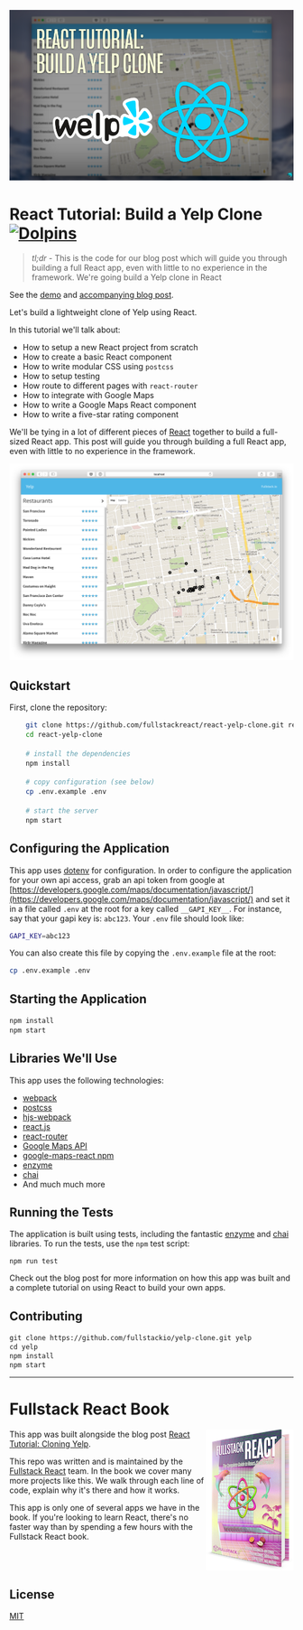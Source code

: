 <p align="center">
  <img src="resources/readme/fullstackreact-yelp-clone-tutorial.png" alt="Fullstack React Yelp Clone Tutorial" />
</p>

# React Tutorial: Build a Yelp Clone [![Dolpins](https://cdn.rawgit.com/fullstackreact/react-yelp-clone/master/resources/readme/dolphins-badge-ff00ff.svg)](https://www.fullstackreact.com)

> _tl;dr_ - This is the code for our blog post which will guide you through building a full React app, even with little to no experience in the framework. We're going build a Yelp clone in React

See the [demo](http://fullstackio.github.io/yelp-clone) and [accompanying blog post](https://www.fullstackreact.com/articles/react-tutorial-cloning-yelp/).

Let's build a lightweight clone of Yelp using React.

In this tutorial we'll talk about:

- How to setup a new React project from scratch
- How to create a basic React component
- How to write modular CSS using `postcss`
- How to setup testing
- How route to different pages with `react-router`
- How to integrate with Google Maps
- How to write a Google Maps React component
- How to write a five-star rating component

We'll be tying in a lot of different pieces of [React](https://facebook.github.io/react/) together to build a full-sized React app. This post will guide you through building a full React app, even with little to no experience in the framework.

<p align="center">
  <img src="resources/readme/app-screenshot.png" />
</p>

## Quickstart

First, clone the repository:

```bash
    git clone https://github.com/fullstackreact/react-yelp-clone.git react-yelp-clone
    cd react-yelp-clone

    # install the dependencies
    npm install

    # copy configuration (see below)
    cp .env.example .env

    # start the server
    npm start
```

## Configuring the Application

This app uses [dotenv](https://github.com/bkeepers/dotenv) for configuration. In order to configure the application for your own api access, grab an api token from google at [https://developers.google.com/maps/documentation/javascript/](https://developers.google.com/maps/documentation/javascript/) and set it in a file called `.env` at the root for a key called `__GAPI_KEY__`.
For instance, say that your gapi key is: `abc123`. Your `.env` file should look like:

```bash
GAPI_KEY=abc123
```

You can also create this file by copying the `.env.example` file at the root:

```bash
cp .env.example .env
```

## Starting the Application

```bash
npm install 
npm start
```

## Libraries We'll Use

This app uses the following technologies:

* [webpack](https://webpack.github.io)
* [postcss](http://postcss.org)
* [hjs-webpack](https://github.com/HenrikJoreteg/hjs-webpack)
* [react.js](http://facebook.github.io/react/)
* [react-router](https://github.com/reactjs/react-router)
* [Google Maps API](https://developers.google.com/maps/)
* [google-maps-react npm](https://github.com/fullstackreact/google-maps-react)
* [enzyme](https://github.com/airbnb/enzyme)
* [chai](http://chaijs.com)
* And much much more

## Running the Tests

The application is built using tests, including the fantastic [enzyme](https://github.com/airbnb/enzyme) and [chai](http://chaijs.com) libraries. To run the tests, use the `npm` test script:

```shell
npm run test
```

Check out the blog post for more information on how this app was built and a complete tutorial on using React to build your own apps.

## Contributing

```shell
git clone https://github.com/fullstackio/yelp-clone.git yelp
cd yelp
npm install
npm start
```
___

# Fullstack React Book

<a href="https://fullstackreact.com">
<img align="right" src="resources/readme/fullstack-react-hero-book.png" alt="Fullstack React Book" width="155" height="250" />
</a>

This app was built alongside the blog post [React Tutorial: Cloning Yelp](https://www.fullstackreact.com/articles/react-tutorial-cloning-yelp/).

This repo was written and is maintained by the [Fullstack React](https://fullstackreact.com) team. In the book we cover many more projects like this. We walk through each line of code, explain why it's there and how it works.

This app is only one of several apps we have in the book. If you're looking to learn React, there's no faster way than by spending a few hours with the Fullstack React book.

<div style="clear:both"></div>

## License
 [MIT](/LICENSE)

